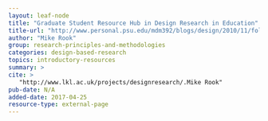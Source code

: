 ```yaml
---
layout: leaf-node
title: "Graduate Student Resource Hub in Design Research in Education"
title-url: "http://www.personal.psu.edu/mdm392/blogs/design/2010/11/following-a-design-based-research-cycle.html"
author: "Mike Rook"
group: research-principles-and-methodologies
categories: design-based-research
topics: introductory-resources
summary: >
cite: >
   "http://www.lkl.ac.uk/projects/designresearch/.Mike Rook"
pub-date: N/A
added-date: 2017-04-25
resource-type: external-page
---
```

